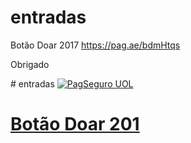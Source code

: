 # entradas
Botão Doar 2017 
https://pag.ae/bdmHtqs
<p> Obrigado </p>
# entradas
<a href="https://pag.ae/bdmHtqs
"><img src="https://stc.pagseguro.uol.com.br/pagseguro/i/logos/logo_pagseguro244x50.png" alt="PagSeguro UOL">
<h1>Botão Doar 201</h1>

